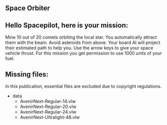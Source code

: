 Space Orbiter
---------

## Hello Spacepilot, here is your mission:

Mine 10 out of 20 comets orbiting the local star. You automatically attract them with the beam.
Avoid asteroids from above. Your board AI will project their estimated path to help you.
Use the arrow keys to give your space vehicle thrust.
For this mission you get permission to use 1000 units of your fuel.


## Missing files:

In this publication, essential files are excluded due to copyright regulations.

- data
    - AvenirNext-Regular-14.vlw
    - AvenirNext-Regular-20.vlw
    - AvenirNext-Regular-24.vlw
    - AvenirNext-Ultralight-48.vlw

